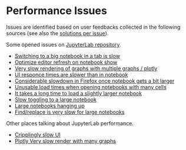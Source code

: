 # Performance Issues

Issues are identified based on user feedbacks collected in the following sources (see also the [solutions per issue](./solutions)).

Some opened issues on [JupyterLab repository](https://github.com/jupyterlab/jupyterlab).

- [Switching to a big notebook in a tab is slow](https://github.com/jupyterlab/jupyterlab/issues/4292)  
- [Optimize editor refresh on notebook show](https://github.com/jupyterlab/jupyterlab/pull/5700/files)  
- [Very slow rendering of graphs with multiple graphs / plotly](https://github.com/jupyterlab/jupyterlab/issues/5738)  
- [UI responce times are slower than in notebook](https://github.com/jupyterlab/jupyterlab/issues/7613)  
- [Considerable slowdown in Firefox once notebook gets a bit larger](https://github.com/jupyterlab/jupyterlab/issues/1639)  
- [Unusable load times when opening notebooks with many cells](https://github.com/jupyterlab/jupyterlab/issues/8680)  
- [It takes a long time to load a slightly larger notebook](https://github.com/jupyterlab/jupyterlab/issues/5457)  
- [Slow toggling to a large notebook](https://github.com/jupyterlab/jupyterlab/issues/2639)  
- [Large notebooks hanging up](https://github.com/jupyterlab/jupyterlab/issues/6353)  
- [Find/replace is very slow for large notebooks](https://github.com/jupyterlab/jupyterlab/issues/6756)  

Other places talking about JupyterLab performance.

- [Cripplingly slow UI](https://discourse.jupyter.org/t/cripplingly-slow-ui-am-i-the-only-one/5351)  
- [Plotly Very slow render with many graphs](https://community.plotly.com/t/plotly-notebook-very-slow-render-with-many-graphs/16861/11)  
